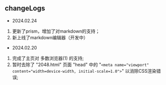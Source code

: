 ## changeLogs

- 2024.02.24
1. 更新了prism，增加了对markdown的支持；
2. 新上线了markdown编辑器（开发中）

- 2024.02.20
1. 完成了主页对 多数浏览器(1) 的支持;  
2. 暂时去除了 "2048.html" 页面 "head" 中的 "`<meta name="viewport" content="width=device-width, initial-scale=1.0">`" 以消除CSS渲染错误;
